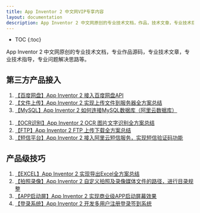 ```yaml
---
title: App Inventor 2 中文网VIP专享内容
layout: documentation
description: App Inventor 2 中文网原创的专业技术文档，作品，技术文章，专业技术指导，问题解决思路等。
---
```


* TOC
{:toc}

App Inventor 2 中文网原创的专业技术文档，专业作品源码，专业技术文章，专业技术指导，专业问题解决思路等。


## 第三方产品接入

1. [【百度网盘】App Inventor 2 接入百度网盘API](pan.html)
1. [【文件上传】App Inventor 2 实现上传文件到服务器全方案总结](file_upload.html)
1. [【MySQL】App Inventor 2 如何连接MySQL数据库（阿里云数据库）](mysql.html)
<!--1. [【云图片】利用网络微数据库实现图片上传至云端及从云端下载]-->
<!--1. [【AI云识图】利用云API进行AI识图]-->
1. [【OCR识别】App Inventor 2 OCR 图片文字识别全方案总结](ocr.html)
1. [【FTP】App Inventor 2 FTP 上传下载全方案总结](ftp.html)
1. [【短信平台】App Inventor 2 接入阿里云短信服务，实现短信验证码功能](alisms.html)


## 产品级技巧

1. [【EXCEL】App Inventor 2 实现导出Excel全方案总结](excel.html)
1. [【拍照录像】App Inventor 2 自定义拍照及录像媒体文件的路径，进行目录规整](custom_path.html)
1. [【APP启动屏】App Inventor 2 实现商业级APP启动屏幕效果](splash_screen.html)
1. [【登录系统】App Inventor 2 开发多用户注册登录签到系统](ai2_net_login.html)
<!--1. [【动画制作】制作一个类游戏闯关成功跳入下一关的动画]-->
